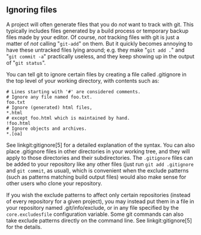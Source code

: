 ## Ignoring files ##

A project will often generate files that you do *not* want to track with git.
This typically includes files generated by a build process or temporary
backup files made by your editor. Of course, *not* tracking files with git
is just a matter of *not* calling "`git-add`" on them. But it quickly becomes
annoying to have these untracked files lying around; e.g. they make
"`git add .`" and "`git commit -a`" practically useless, and they keep
showing up in the output of "`git status`".

You can tell git to ignore certain files by creating a file called .gitignore
in the top level of your working directory, with contents such as:

    # Lines starting with '#' are considered comments.
    # Ignore any file named foo.txt.
    foo.txt
    # Ignore (generated) html files,
    *.html
    # except foo.html which is maintained by hand.
    !foo.html
    # Ignore objects and archives.
    *.[oa]

See linkgit:gitignore[5] for a detailed explanation of the syntax.  You can
also place .gitignore files in other directories in your working tree, and they
will apply to those directories and their subdirectories.  The `.gitignore`
files can be added to your repository like any other files 
(just run `git add .gitignore` and `git commit`, as usual), which is convenient when the exclude
patterns (such as patterns matching build output files) would also make sense
for other users who clone your repository.

If you wish the exclude patterns to affect only certain repositories
(instead of every repository for a given project), you may instead put
them in a file in your repository named .git/info/exclude, or in any file
specified by the `core.excludesfile` configuration variable.  Some git
commands can also take exclude patterns directly on the command line.
See linkgit:gitignore[5] for the details.